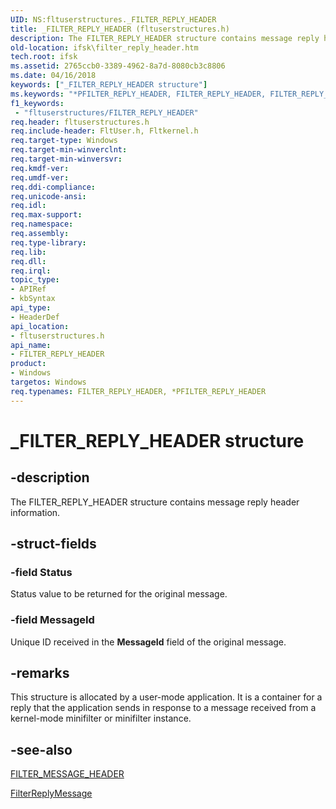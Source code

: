 ```yaml
---
UID: NS:fltuserstructures._FILTER_REPLY_HEADER
title: _FILTER_REPLY_HEADER (fltuserstructures.h)
description: The FILTER_REPLY_HEADER structure contains message reply header information.
old-location: ifsk\filter_reply_header.htm
tech.root: ifsk
ms.assetid: 2765ccb0-3389-4962-8a7d-8080cb3c8806
ms.date: 04/16/2018
keywords: ["_FILTER_REPLY_HEADER structure"]
ms.keywords: "*PFILTER_REPLY_HEADER, FILTER_REPLY_HEADER, FILTER_REPLY_HEADER structure [Installable File System Drivers], FltSystemStructures_93e9fad2-e89d-40af-8614-c09a51f07e7b.xml, PFILTER_REPLY_HEADER, PFILTER_REPLY_HEADER structure pointer [Installable File System Drivers], _FILTER_REPLY_HEADER, fltuserstructures/FILTER_REPLY_HEADER, fltuserstructures/PFILTER_REPLY_HEADER, ifsk.filter_reply_header"
f1_keywords:
 - "fltuserstructures/FILTER_REPLY_HEADER"
req.header: fltuserstructures.h
req.include-header: FltUser.h, Fltkernel.h
req.target-type: Windows
req.target-min-winverclnt: 
req.target-min-winversvr: 
req.kmdf-ver: 
req.umdf-ver: 
req.ddi-compliance: 
req.unicode-ansi: 
req.idl: 
req.max-support: 
req.namespace: 
req.assembly: 
req.type-library: 
req.lib: 
req.dll: 
req.irql: 
topic_type:
- APIRef
- kbSyntax
api_type:
- HeaderDef
api_location:
- fltuserstructures.h
api_name:
- FILTER_REPLY_HEADER
product:
- Windows
targetos: Windows
req.typenames: FILTER_REPLY_HEADER, *PFILTER_REPLY_HEADER
---
```


# _FILTER_REPLY_HEADER structure


## -description


The FILTER_REPLY_HEADER structure contains message reply header information. 


## -struct-fields




### -field Status

Status value to be returned for the original message. 


### -field MessageId

Unique ID received in the <b>MessageId</b> field of the original message. 


## -remarks



This structure is allocated by a user-mode application. It is a container for a reply that the application sends in response to a message received from a kernel-mode minifilter or minifilter instance. 




## -see-also




<a href="https://docs.microsoft.com/windows-hardware/drivers/ddi/fltuserstructures/ns-fltuserstructures-_filter_message_header">FILTER_MESSAGE_HEADER</a>



<a href="https://docs.microsoft.com/windows/win32/api/fltuser/nf-fltuser-filterreplymessage">FilterReplyMessage</a>
 

 

